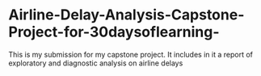 # Airline-Delay-Analysis-Capstone-Project-for-30daysoflearning-
This is my submission for my capstone project. It includes in it a report of exploratory and diagnostic analysis on airline delays
